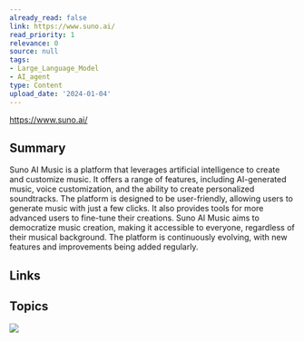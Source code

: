 ```yaml
---
already_read: false
link: https://www.suno.ai/
read_priority: 1
relevance: 0
source: null
tags:
- Large_Language_Model
- AI_agent
type: Content
upload_date: '2024-01-04'
---
```


https://www.suno.ai/
## Summary

Suno AI Music is a platform that leverages artificial intelligence to create and customize music. It offers a range of features, including AI-generated music, voice customization, and the ability to create personalized soundtracks. The platform is designed to be user-friendly, allowing users to generate music with just a few clicks. It also provides tools for more advanced users to fine-tune their creations. Suno AI Music aims to democratize music creation, making it accessible to everyone, regardless of their musical background. The platform is continuously evolving, with new features and improvements being added regularly.
## Links


## Topics

![](topics/Concept/AI%20Music)